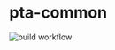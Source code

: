# pta-common
![build workflow](https://github.com/vondacho/pt-agency/actions/workflows/common.yml/badge.svg)
